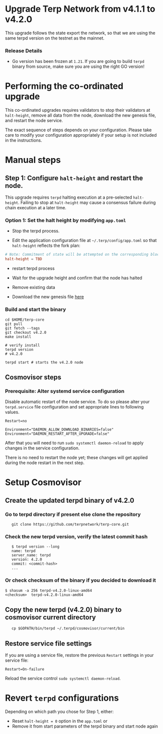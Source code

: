 # Upgrade Terp Network from v4.1.1 to v4.2.0

This upgrade follows the state export the network, so that we are using the same terpd version on the testnet as the mainnet.

### Release Details
* Go version has been frozen at `1.21`. If you are going to build `terpd` binary from source, make sure you are using the right GO version!

# Performing the co-ordinated upgrade

This co-ordinated upgrades requires validators to stop their validators at `halt-height`, remove all data from the node, download the new genesis file, and restart the node service.

The exact sequence of steps depends on your configuration. Please take care to modify your configuration appropriately if your setup is not included in the instructions.

# Manual steps

## Step 1: Configure `halt-height` and restart the node.

This upgrade requires `terpd` halting execution at a pre-selected `halt-height`. Failing to stop at `halt-height` may cause a consensus failure during chain execution at a later time.

### Option 1: Set the halt height by modifying `app.toml`

* Stop the terpd process.

* Edit the application configuration file at `~/.terp/config/app.toml` so that `halt-height` reflects the fork plan:

```toml
# Note: Commitment of state will be attempted on the corresponding block.
halt-height = TBD
```
* restart terpd process

* Wait for the upgrade height and confirm that the node has halted

* Remove existing data

* Download the new genesis file [here](https://raw.githubusercontent.com/terpnetwork/networks/main/testnet/90u-3/genesis.json)

### Build and start the binary

```shell
cd $HOME/terp-core
git pull
git fetch --tags
git checkout v4.2.0
make install

# verify install
terpd version
# v4.2.0
```

```shell
terpd start # starts the v4.2.0 node
```

## Cosmovisor steps

### Prerequisite: Alter systemd service configuration

Disable automatic restart of the node service. To do so please alter your `terpd.service` file configuration and set appropriate lines to following values.

```
Restart=no 

Environment="DAEMON_ALLOW_DOWNLOAD_BINARIES=false"
Environment="DAEMON_RESTART_AFTER_UPGRADE=false"
```

After that you will need to run `sudo systemctl daemon-reload` to apply changes in the service configuration.

There is no need to restart the node yet; these changes will get applied during the node restart in the next step.

# Setup Cosmovisor
## Create the updated terpd binary of v4.2.0

### Go to terpd directory if present else clone the repository

```shell
   git clone https://github.com/terpnetwork/terp-core.git
```

### Check the new terpd version, verify the latest commit hash
```shell
   $ terpd version --long
   name: terpd
   server_name: terpd
   version: 4.2.0
   commit: <commit-hash>
   ...
```

### Or check checksum of the binary if you decided to download it

```shell
$ shasum -a 256 terpd-v4.2.0-linux-amd64
<checksum>  terpd-v4.2.0-linux-amd64
```

## Copy the new terpd (v4.2.0) binary to cosmovisor current directory
```shell
   cp $GOPATH/bin/terpd ~/.terpd/cosmovisor/current/bin
```

## Restore service file settings

If you are using a service file, restore the previous `Restart` settings in your service file: 
```
Restart=On-failure 
```
Reload the service control `sudo systemctl daemon-reload`.

# Revert `terpd` configurations

Depending on which path you chose for Step 1, either:

* Reset `halt-height = 0` option in the `app.toml` or
* Remove it from start parameters of the terpd binary and start node again